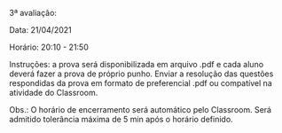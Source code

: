 3ª avaliação:

Data: 21/04/2021

Horário: 20:10 - 21:50

Instruções: a prova será disponibilizada em arquivo .pdf e cada aluno deverá fazer a prova de próprio punho. Enviar a resolução das questões respondidas da prova em formato de preferencial .pdf ou compatível na atividade do Classroom.

Obs.: O horário de encerramento será automático pelo Classroom. Será admitido tolerância máxima de 5 min após o horário definido.